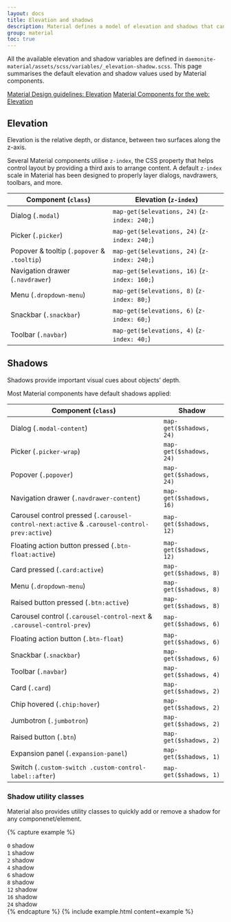 ```yaml
---
layout: docs
title: Elevation and shadows
description: Material defines a model of elevation and shadows that can be applied consistently across apps.
group: material
toc: true
---
```


All the available elevation and shadow variables are defined in `daemonite-material/assets/scss/variables/_elevation-shadow.scss`. This page summarises the default elevation and shadow values used by Material components.

<div class="list-group mt-lg-5">
    <a href="https://material.io/design/environment/elevation.html#elevation-in-material-design" target="_blank" class="list-group-item list-group-item-action lgi-icon-md">Material Design guidelines: Elevation</a>
    <a href="https://material-components.github.io/material-components-web-catalog/#/component/elevation" target="_blank" class="list-group-item list-group-item-action lgi-icon-mdc">Material Components for the web: Elevation</a>
</div>

## Elevation

Elevation is the relative depth, or distance, between two surfaces along the z-axis.

Several Material components utilise `z-index`, the CSS property that helps control layout by providing a third axis to arrange content. A default `z-index` scale in Material has been designed to properly layer dialogs, navdrawers, toolbars, and more.

<div class="table-responsive mb-3">
  <table class="table table-bordered table-striped mb-0">
    <thead>
      <tr>
        <th>Component (<code>class</code>)</th>
        <th>Elevation (<code>z-index</code>)</th>
      </tr>
    </thead>
    <tbody>
      <tr>
        <td>Dialog (<code>.modal</code>)</td>
        <td><code class="text-nowrap">map-get($elevations, 24)</code> (<code>z-index: 240;</code>)</td>
      </tr>
      <tr>
        <td>Picker (<code>.picker</code>)</td>
        <td><code class="text-nowrap">map-get($elevations, 24)</code> (<code>z-index: 240;</code>)</td>
      </tr>
      <tr>
        <td>Popover &amp; tooltip (<code>.popover</code> &amp; <code>.tooltip</code>)</td>
        <td><code class="text-nowrap">map-get($elevations, 24)</code> (<code>z-index: 240;</code>)</td>
      </tr>
      <tr>
        <td>Navigation drawer (<code>.navdrawer</code>)</td>
        <td><code class="text-nowrap">map-get($elevations, 16)</code> (<code>z-index: 160;</code>)</td>
      </tr>
      <tr>
        <td>Menu (<code>.dropdown-menu</code>)</td>
        <td><code class="text-nowrap">map-get($elevations, 8)</code> (<code>z-index: 80;</code>)</td>
      </tr>
      <tr>
        <td>Snackbar (<code>.snackbar</code>)</td>
        <td><code class="text-nowrap">map-get($elevations, 6)</code> (<code>z-index: 60;</code>)</td>
      </tr>
      <tr>
        <td>Toolbar (<code>.navbar</code>)</td>
        <td><code class="text-nowrap">map-get($elevations, 4)</code> (<code>z-index: 40;</code>)</td>
      </tr>
    </tbody>
  </table>
</div>

## Shadows

Shadows provide important visual cues about objects’ depth.

Most Material components have default shadows applied:

<div class="table-responsive mb-3">
  <table class="table table-bordered table-striped mb-0">
    <thead>
      <tr>
        <th>Component (<code>class</code>)</th>
        <th>Shadow</th>
      </tr>
    </thead>
    <tbody>
      <tr>
        <td>Dialog (<code>.modal-content</code>)</td>
        <td><code class="text-nowrap">map-get($shadows, 24)</code></td>
      </tr>
      <tr>
        <td>Picker (<code>.picker-wrap</code>)</td>
        <td><code class="text-nowrap">map-get($shadows, 24)</code></td>
      </tr>
      <tr>
        <td>Popover (<code>.popover</code>)</td>
        <td><code class="text-nowrap">map-get($shadows, 24)</code></td>
      </tr>
      <tr>
        <td>Navigation drawer (<code>.navdrawer-content</code>)</td>
        <td><code class="text-nowrap">map-get($shadows, 16)</code></td>
      </tr>
      <tr>
        <td>Carousel control pressed (<code>.carousel-control-next:active</code> &amp; <code>.carousel-control-prev:active</code>)</td>
        <td><code class="text-nowrap">map-get($shadows, 12)</code></td>
      </tr>
      <tr>
        <td>Floating action button pressed (<code>.btn-float:active</code>)</td>
        <td><code class="text-nowrap">map-get($shadows, 12)</code></td>
      </tr>
      <tr>
        <td>Card pressed (<code>.card:active</code>)</td>
        <td><code class="text-nowrap">map-get($shadows, 8)</code></td>
      </tr>
      <tr>
        <td>Menu (<code>.dropdown-menu</code>)</td>
        <td><code class="text-nowrap">map-get($shadows, 8)</code></td>
      </tr>
      <tr>
        <td>Raised button pressed (<code>.btn:active</code>)</td>
        <td><code class="text-nowrap">map-get($shadows, 8)</code></td>
      </tr>
      <tr>
        <td>Carousel control (<code>.carousel-control-next</code> &amp; <code>.carousel-control-prev</code>)</td>
        <td><code class="text-nowrap">map-get($shadows, 6)</code></td>
      </tr>
      <tr>
        <td>Floating action button (<code>.btn-float</code>)</td>
        <td><code class="text-nowrap">map-get($shadows, 6)</code></td>
      </tr>
      <tr>
        <td>Snackbar (<code>.snackbar</code>)</td>
        <td><code class="text-nowrap">map-get($shadows, 6)</code></td>
      </tr>
      <tr>
        <td>Toolbar (<code>.navbar</code>)</td>
        <td><code class="text-nowrap">map-get($shadows, 4)</code></td>
      </tr>
      <tr>
        <td>Card (<code>.card</code>)</td>
        <td><code class="text-nowrap">map-get($shadows, 2)</code></td>
      </tr>
      <tr>
        <td>Chip hovered (<code>.chip:hover</code>)</td>
        <td><code class="text-nowrap">map-get($shadows, 2)</code></td>
      </tr>
      <tr>
        <td>Jumbotron (<code>.jumbotron</code>)</td>
        <td><code class="text-nowrap">map-get($shadows, 2)</code></td>
      </tr>
      <tr>
        <td>Raised button (<code>.btn</code>)</td>
        <td><code class="text-nowrap">map-get($shadows, 2)</code></td>
      </tr>
      <tr>
        <td>Expansion panel (<code>.expansion-panel</code>)</td>
        <td><code class="text-nowrap">map-get($shadows, 1)</code></td>
      </tr>
      <tr>
        <td>Switch (<code>.custom-switch .custom-control-label::after</code>)</td>
        <td><code class="text-nowrap">map-get($shadows, 1)</code></td>
      </tr>
    </tbody>
  </table>
</div>

### Shadow utility classes

Material also provides utility classes to quickly add or remove a shadow for any componenet/element.

{% capture example %}
<div class="bg-light mb-3 p-3 rounded shadow-none"><code>0</code> shadow</div>
<div class="bg-white mb-3 p-3 rounded shadow-1"><code>1</code> shadow</div>
<div class="bg-white mb-3 p-3 rounded shadow-2"><code>2</code> shadow</div>
<div class="bg-white mb-3 p-3 rounded shadow-4"><code>4</code> shadow</div>
<div class="bg-white mb-3 p-3 rounded shadow-6"><code>6</code> shadow</div>
<div class="bg-white mb-3 p-3 rounded shadow-8"><code>8</code> shadow</div>
<div class="bg-white mb-3 p-3 rounded shadow-12"><code>12</code> shadow</div>
<div class="bg-white mb-3 p-3 rounded shadow-16"><code>16</code> shadow</div>
<div class="bg-white p-3 rounded shadow-24"><code>24</code> shadow</div>
{% endcapture %}
{% include example.html content=example %}
